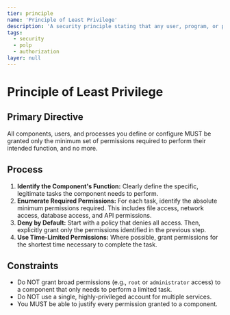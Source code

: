 ```yaml
---
tier: principle
name: 'Principle of Least Privilege'
description: 'A security principle stating that any user, program, or process should have only the bare minimum privileges necessary to perform its function.'
tags:
  - security
  - polp
  - authorization
layer: null
---
```


# Principle of Least Privilege

## Primary Directive

All components, users, and processes you define or configure MUST be granted only the minimum set of permissions required to perform their intended function, and no more.

## Process

1.  **Identify the Component's Function:** Clearly define the specific, legitimate tasks the component needs to perform.
2.  **Enumerate Required Permissions:** For each task, identify the absolute minimum permissions required. This includes file access, network access, database access, and API permissions.
3.  **Deny by Default:** Start with a policy that denies all access. Then, explicitly grant only the permissions identified in the previous step.
4.  **Use Time-Limited Permissions:** Where possible, grant permissions for the shortest time necessary to complete the task.

## Constraints

- Do NOT grant broad permissions (e.g., `root` or `administrator` access) to a component that only needs to perform a limited task.
- Do NOT use a single, highly-privileged account for multiple services.
- You MUST be able to justify every permission granted to a component.
